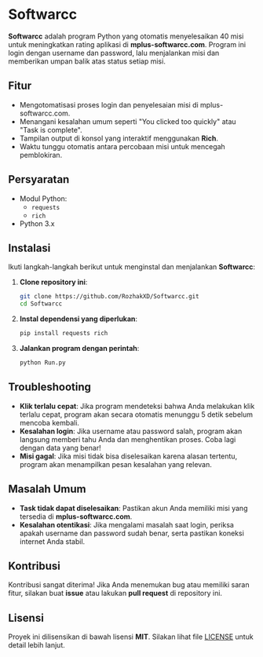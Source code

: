 # Softwarcc
**Softwarcc** adalah program Python yang otomatis menyelesaikan 40 misi untuk meningkatkan rating aplikasi di **mplus-softwarcc.com**. Program ini login dengan username dan password, lalu menjalankan misi dan memberikan umpan balik atas status setiap misi.

## Fitur
- Mengotomatisasi proses login dan penyelesaian misi di mplus-softwarcc.com.
- Menangani kesalahan umum seperti "You clicked too quickly" atau "Task is complete".
- Tampilan output di konsol yang interaktif menggunakan **Rich**.
- Waktu tunggu otomatis antara percobaan misi untuk mencegah pemblokiran.

## Persyaratan
- Modul Python:
  - `requests`
  - `rich`
- Python 3.x

## Instalasi
Ikuti langkah-langkah berikut untuk menginstal dan menjalankan **Softwarcc**:

1. **Clone repository ini**:
    ```bash
    git clone https://github.com/RozhakXD/Softwarcc.git
    cd Softwarcc
    ```
2. **Instal dependensi yang diperlukan**:
    ```bash
    pip install requests rich
    ```
3. **Jalankan program dengan perintah**:
    ```bash
    python Run.py
    ```

## Troubleshooting
- **Klik terlalu cepat**: Jika program mendeteksi bahwa Anda melakukan klik terlalu cepat, program akan secara otomatis menunggu 5 detik sebelum mencoba kembali.
- **Kesalahan login**: Jika username atau password salah, program akan langsung memberi tahu Anda dan menghentikan proses. Coba lagi dengan data yang benar!
- **Misi gagal**: Jika misi tidak bisa diselesaikan karena alasan tertentu, program akan menampilkan pesan kesalahan yang relevan.

## Masalah Umum
- **Task tidak dapat diselesaikan**: Pastikan akun Anda memiliki misi yang tersedia di **mplus-softwarcc.com**.
- **Kesalahan otentikasi**: Jika mengalami masalah saat login, periksa apakah username dan password sudah benar, serta pastikan koneksi internet Anda stabil.

## Kontribusi
Kontribusi sangat diterima! Jika Anda menemukan bug atau memiliki saran fitur, silakan buat **issue** atau lakukan **pull request** di repository ini.

## Lisensi
Proyek ini dilisensikan di bawah lisensi **MIT**. Silakan lihat file [LICENSE](./LICENSE) untuk detail lebih lanjut.
